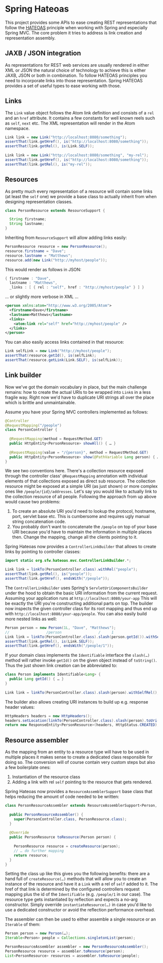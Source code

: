 # Spring Hateoas
This project provides some APIs to ease creating REST representations that follow the [HATEOAS](http://en.wikipedia.org/wiki/HATEOAS) principle when working with Spring and especially Spring MVC. The core problem it tries to address is link creation and representation assembly.

## JAXB / JSON integration
As representations for REST web services are usually rendered in either XML or JSON the natural choice of technology to achieve this is either JAXB, JSON or both in combination. To follow HATEOAS principles you need to incorporate links into those representation. Spring HATEOAS provides a set of useful types to ease working with those.

## Links
The `Link` value object follows the Atom link definition and consists of a `rel` and an `href` attribute. It contains a few constants for well known reels such as `self`, `next` etc. The XML representation will render in the Atom namespace.

```java
Link link = new Link("http://localhost:8080/something");
assertThat(link.getHref(), is("http://localhost:8080/something"));
assertThat(link.getRel(), is(Link.SELF));
    
Link link = new Link("http://localhost:8080/something", "my-rel");
assertThat(link.getHref(), is("http://localhost:8080/something"));
assertThat(link.getRel(), is("my-rel"));
```
    
## Resources
As pretty much every representation of a resource will contain some links (at least the `self` one) we provide a base class to actually inherit from when designing representation classes.
```java
class PersonResource extends ResourceSupport {

  String firstname;
  String lastname;
}
```
    
Inheriting from `ResourceSupport` will allow adding links easily:

```java
PersonResource resource = new PersonResource();
resource.firstname = "Dave";
resource.lastname = "Matthews";
resource.add(new Link("http://myhost/people"));
```
    
This would render as follows in JSON:
```java
{ firstname : "Dave",
  lastname : "Matthews",
  _links : [ { rel : "self", href : "http://myhost/people" } ] }
```
      
… or slightly more verbose in XML …
```xml
<person xmlns:atom="http://www.w3.org/2005/Atom">
  <firstname>Dave</firstname>
  <lastname>Matthews</lastname>
  <links>
    <atom:link rel="self" href="http://myhost/people" />
  </links>
</person>
```
    
You can also easily access links contained in that resource:
```java
Link selfLink = new Link("http://myhost/people");
assertThat(resource.getId(), is(selfLink);
assertThat(resource.getLink(Link.SELF), is(selfLink));
```

## Link builder
Now we've got the domain vocabulary in place, but the main challenge remains: how to create the actual URIs to be wrapped into `Link`s in a less fragile way. Right now we'd have to duplicate URI strings all over the place which is brittle and unmaintainable. 

Assume you have your Spring MVC controllers implemented as follows:

```java
@Controller
@RequestMapping("/people")
class PersonController {
  
  @RequestMapping(method = RequestMethod.GET)
  public HttpEntity<PersonResource> showAll() { … }
  
  @RequestMapping(value = "/{person}", method = RequestMethod.GET)
  public HttpEntity<PersonResource> show(@PathVariable Long person) { … }
}
```

We see two conventions here. There's a collection resource exposed through the controller class' `@RequestMapping` annotation with individual elements of that collections exposed as direct sub resource. The collection resource might be exposed at a simple URI (as just shown) or more complex ones like `/people/{id}/addresses`.
Let's say you would like to actually link to the collection resource of all people. Following the approach from up above would cause two problems:

1. To create an absolute URI you'd need to lookup the protocol, hostname, port, servlet base etc. This is cumbersome and requires ugly manual string concatenation code.
2. You probably don't want to concatenate the `/people` on top of your base URI because you'd have to maintain the information in multiple places then. Change the mapping, change all the clients pointing to it.

Spring Hateoas now provides a `ControllerLinkBuilder` that allows to create links by pointing to controller classes:

```java
import static org.sfw.hateoas.mvc.ControllerLinkBuilder.*;

Link link = linkTo(PersonController.class).withRel("people");
assertThat(link.getRel(), is("people"));
assertThat(link.getHref(), endsWith("/people"));
```

The `ControllerLinkBuilder` uses Spring's `ServletUriComponentsBuilder` under the hood to obtain the basic URI information from the current request. Assuming your application runs at `http://localhost:8080/your-app` This will be exactly the URI you're constructing additional parts on top. The builder now inspects the given controller class for its root mapping and thus end up with `http://localhost:8080/your-app/people`. You can also easily build more nested links as well:

```java
Person person = new Person(1L, "Dave", "Matthews");
//                 /person                 /     1
Link link = linkTo(PersonController.class).slash(person.getId()).withSelfRel();
assertThat(link.getRel(), is(Link.SELF));
assertThat(link.getHref(), endsWith("/people/1"));
```

If your domain class implements the `Identifiable` interface the `slash(…)` method will rather invoke `getId()` on the given object instead of `toString()`. Thus the just shown link creation can be abbreviated to:

```java
class Person implements Identifiable<Long> { 
  public Long getId() { … } 
}
    
Link link = linkTo(PersonController.class).slash(person).withSelfRel();
```
    
The builder also allows creating URI instances to build up e.g. response header values:

```java
HttpHeaders headers = new HttpHeaders();
headers.setLocation(linkTo(PersonController.class).slash(person).toUri());
return new ResponseEntity<PersonResource>(headers, HttpStatus.CREATED);
```

## Resource assembler
As the mapping from an entity to a resource type will have to be used in multiple places it makes sense to create a dedicated class responsible for doing so. The conversion will of course contain very custom steps but also a few boilerplate ones:

1. Instantiation of the resource class
2. Adding a link with rel `self` pointing to the resource that gets rendered.

Spring Hateoas now provides a `ResourceAssemblerSupport` base class that helps reducing the amount of code needed to be written:

```java
class PersonResourceAssembler extends ResourceAssemblerSupport<Person, PersonResource> {
  
  public PersonResourceAssembler() {
    super(PersonController.class, PersonResource.class);
  }
  
  @Override
  public PersonResource toResource(Person person) {
  
    PersonResource resource = createResource(person);
    // … do further mapping
    return resource;
  }
}
```
    
Setting the class up like this gives you the following benefits: there are a hand full of `createResource(…)` methods that will allow you to create an instance of the resource and have it a `Link` with a rel of `self` added to it. The href of that link is determined by the configured controllers request mapping plus the id of the `Identifiable` (e.g. `/people/1` in our case). The resource type gets instantiated by reflection and expects a no-arg constructor. Simply override `instantiateResource(…)` in case you'd like to use a dedicated constructor or avoid the reflection performance overhead.

The assembler can then be used to either assemble a single resource or an `Iterable` of them:

```java
Person person = new Person(…);
Iterable<Person> people = Collections.singletonList(person);

PersonResourceAssembler assembler = new PersonResourceAssembler();
PersonResource resource = assembler.toResource(person);
List<PersonResource> resources = assembler.toResource(people);
```